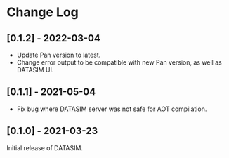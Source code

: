 # Change Log

## [0.1.2] - 2022-03-04
- Update Pan version to latest.
- Change error output to be compatible with new Pan version, as well as DATASIM UI.

## [0.1.1] - 2021-05-04
- Fix bug where DATASIM server was not safe for AOT compilation.

## [0.1.0] - 2021-03-23
Initial release of DATASIM.
